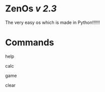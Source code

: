 # ZenOs _v 2.3_
The very easy os which is made in Python!!!!!!

# __Commands__
help


calc


game


clear


